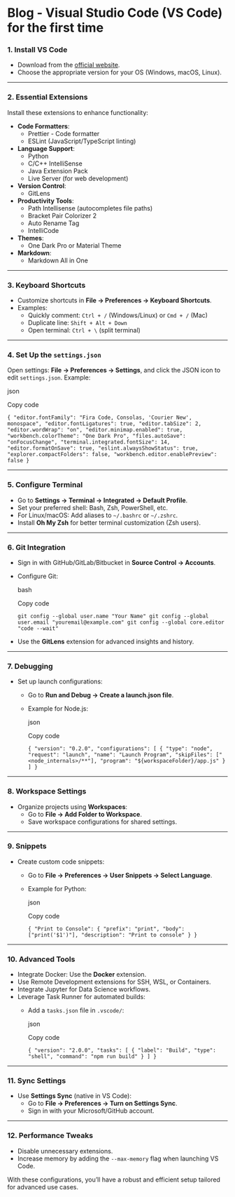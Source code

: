 # Blog - Visual Studio Code (VS Code) for the first time

### 1. **Install VS Code**

-   Download from the [official website](https://code.visualstudio.com/).
-   Choose the appropriate version for your OS (Windows, macOS, Linux).

----------

### 2. **Essential Extensions**

Install these extensions to enhance functionality:

-   **Code Formatters**:
    -   Prettier - Code formatter
    -   ESLint (JavaScript/TypeScript linting)
-   **Language Support**:
    -   Python
    -   C/C++ IntelliSense
    -   Java Extension Pack
    -   Live Server (for web development)
-   **Version Control**:
    -   GitLens
-   **Productivity Tools**:
    -   Path Intellisense (autocompletes file paths)
    -   Bracket Pair Colorizer 2
    -   Auto Rename Tag
    -   IntelliCode
-   **Themes**:
    -   One Dark Pro or Material Theme
-   **Markdown**:
    -   Markdown All in One

----------

### 3. **Keyboard Shortcuts**

-   Customize shortcuts in **File → Preferences → Keyboard Shortcuts**.
-   Examples:
    -   Quickly comment: `Ctrl + /` (Windows/Linux) or `Cmd + /` (Mac)
    -   Duplicate line: `Shift + Alt + Down`
    -   Open terminal: `Ctrl + \` (split terminal)

----------

### 4. **Set Up the `settings.json`**

Open settings: **File → Preferences → Settings**, and click the JSON icon to edit `settings.json`. Example:

json

Copy code

`{
  "editor.fontFamily": "Fira Code, Consolas, 'Courier New', monospace",
  "editor.fontLigatures": true,
  "editor.tabSize": 2,
  "editor.wordWrap": "on",
  "editor.minimap.enabled": true,
  "workbench.colorTheme": "One Dark Pro",
  "files.autoSave": "onFocusChange",
  "terminal.integrated.fontSize": 14,
  "editor.formatOnSave": true,
  "eslint.alwaysShowStatus": true,
  "explorer.compactFolders": false,
  "workbench.editor.enablePreview": false
}` 

----------

### 5. **Configure Terminal**

-   Go to **Settings → Terminal → Integrated → Default Profile**.
-   Set your preferred shell: Bash, Zsh, PowerShell, etc.
-   For Linux/macOS: Add aliases to `~/.bashrc` or `~/.zshrc`.
-   Install **Oh My Zsh** for better terminal customization (Zsh users).

----------

### 6. **Git Integration**

-   Sign in with GitHub/GitLab/Bitbucket in **Source Control → Accounts**.
-   Configure Git:
    
    bash
    
    Copy code
    
    `git config --global user.name "Your Name"
    git config --global user.email "youremail@example.com"
    git config --global core.editor "code --wait"` 
    
-   Use the **GitLens** extension for advanced insights and history.

----------

### 7. **Debugging**

-   Set up launch configurations:
    -   Go to **Run and Debug → Create a launch.json file**.
    -   Example for Node.js:
        
        json
        
        Copy code
        
        `{
          "version": "0.2.0",
          "configurations": [
            {
              "type": "node",
              "request": "launch",
              "name": "Launch Program",
              "skipFiles": ["<node_internals>/**"],
              "program": "${workspaceFolder}/app.js"
            }
          ]
        }` 
        

----------

### 8. **Workspace Settings**

-   Organize projects using **Workspaces**:
    -   Go to **File → Add Folder to Workspace**.
    -   Save workspace configurations for shared settings.

----------

### 9. **Snippets**

-   Create custom code snippets:
    -   Go to **File → Preferences → User Snippets → Select Language**.
    -   Example for Python:
        
        json
        
        Copy code
        
        `{
          "Print to Console": {
            "prefix": "print",
            "body": ["print('$1')"],
            "description": "Print to console"
          }
        }` 
        

----------

### 10. **Advanced Tools**

-   Integrate Docker: Use the **Docker** extension.
-   Use Remote Development extensions for SSH, WSL, or Containers.
-   Integrate Jupyter for Data Science workflows.
-   Leverage Task Runner for automated builds:
    -   Add a `tasks.json` file in `.vscode/`:
        
        json
        
        Copy code
        
        `{
          "version": "2.0.0",
          "tasks": [
            {
              "label": "Build",
              "type": "shell",
              "command": "npm run build"
            }
          ]
        }` 
        

----------

### 11. **Sync Settings**

-   Use **Settings Sync** (native in VS Code):
    -   Go to **File → Preferences → Turn on Settings Sync**.
    -   Sign in with your Microsoft/GitHub account.

----------

### 12. **Performance Tweaks**

-   Disable unnecessary extensions.
-   Increase memory by adding the `--max-memory` flag when launching VS Code.

With these configurations, you’ll have a robust and efficient setup tailored for advanced use cases.

